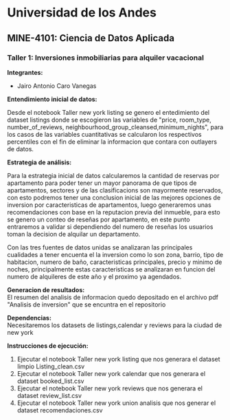 # Universidad de los Andes
## MINE-4101: Ciencia de Datos Aplicada
### Taller 1: Inversiones inmobiliarias para alquiler vacacional
  
**Integrantes:**  
- Jairo Antonio Caro Vanegas

**Entendimiento inicial de datos:**

Desde el notebook Taller new york listing se genero el entedimiento del dataset listings donde se escogieron las variables de "price, room_type, number_of_reviews, neighbourhood_group_cleansed,minimum_nights", para los casos de las variables cuantitativas se calcularon los respectivos percentiles con el fin de eliminar la informacion que contara con outlayers de datos.

**Estrategia de análisis:**

Para la estrategia inicial de datos calcularemos la cantidad de reservas por apartamento para poder tener un mayor panorama de que tipos de apartamentos, sectores y de las clasificacions son mayormente reservados, con esto podremos tener una conclusion inicial de las mejores opciones de inversion por caracteristicas de apartamentos, luego generaremos unas recomendaciones con base en la reputacion previa del inmueble, para esto se genero un conteo de reseñas por apartamento, en este punto entraremos a validar si dependiendo del numero de reseñas los usuarios toman la decision de alquilar un departamento. 

Con las tres fuentes de datos unidas se analizaran las principales cualidades a tener encuenta el la inversion como lo son zona, barrio, tipo de habitacion, numero de baño, caracteristicas principales, precio y  minimo de noches, principalmente estas caracteristicas se analizaran en funcion del numero de alquileres de este año y el proximo ya agendados.


**Generacion de resultados:**  
El resumen del analisis de informacion quedo depositado en el archivo pdf "Analisis de inversion" que se encuntra en el repositorio
  
**Dependencias:**  
Necesitaremos los datasets de listings,calendar y reviews para la ciudad de new york

  
**Instrucciones de ejecución:**  
1. Ejecutar el notebook Taller new york listing que nos generara el dataset limpio Listing_clean.csv
2. Ejecutar el notebook Taller new york calendar que nos generara el dataset booked_list.csv
3. Ejecutar el notebook Taller new york  reviews que nos generara el dataset review_list.csv
4. Ejecutar el notebook Taller new york union analisis que nos generar el dataset recomendaciones.csv
